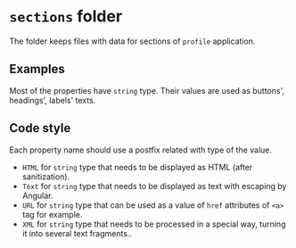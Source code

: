 # `sections` folder

The folder keeps files with data for sections of `profile` application.

## Examples

Most of the properties have `string` type. Their values are used as buttons', headings', labels' texts.

## Code style

Each property name should use a postfix related with type of the value.

- `HTML` for `string` type that needs to be displayed as HTML (after sanitization).
- `Text` for `string` type that needs to be displayed as text with escaping by Angular.
- `URL` for `string` type that can be used as a value of `href` attributes of `<a>` tag for example.
- `XML` for `string` type that needs to be processed in a special way, turning it into several text fragments..
